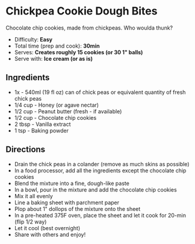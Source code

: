 Chickpea Cookie Dough Bites
===========================

Chocolate chip cookies, made from chickpeas. Who woulda thunk?

- Difficulty: **Easy**
- Total time (prep and cook): **30min**
- Serves: **Creates roughly 15 cookies (or 30 1" balls)**
- Serve with: **Ice cream (or as is)**


Ingredients
---

- 1x - 540ml (19 fl oz) can of chick peas or equivalent quantity of fresh chick peas
- 1/4 cup - Honey (or agave nectar)
- 1/2 cup - Peanut butter (fresh - if available)
- 1/2 cup - Chocolate chip cookies
- 2 tbsp - Vanilla extract
- 1 tsp - Baking powder


Directions
---

- Drain the chick peas in a colander (remove as much skins as possible)
- In a food processor, add all the ingredients except the chocolate chip cookies
- Blend the mixture into a fine, dough-like paste
- In a bowl, pour in the mixture and add the chocolate chip cookies
- Mix it all evenly
- Line a baking sheet with parchment paper
- Plop about 1" dollops of the mixture onto the sheet
- In a pre-heated 375F oven, place the sheet and let it cook for 20-min (flip 1/2 way)
- Let it cool (best overnight)
- Share with others and enjoy!